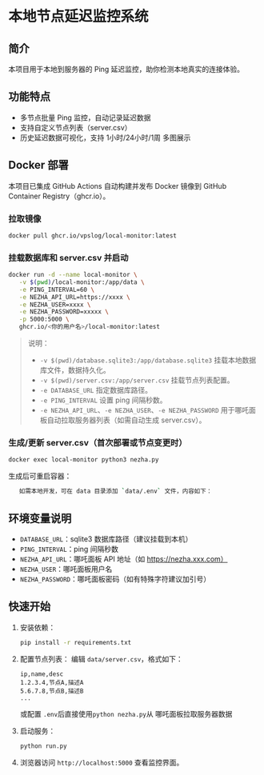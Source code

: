 # 本地节点延迟监控系统

## 简介
本项目用于本地到服务器的 Ping 延迟监控，助你检测本地真实的连接体验。

## 功能特点
- 多节点批量 Ping 监控，自动记录延迟数据
- 支持自定义节点列表（server.csv）
- 历史延迟数据可视化，支持 1小时/24小时/1周 多图展示

## Docker 部署
本项目已集成 GitHub Actions 自动构建并发布 Docker 镜像到 GitHub Container Registry（ghcr.io）。

### 拉取镜像
```bash
docker pull ghcr.io/vpslog/local-monitor:latest
```


### 挂载数据库和 server.csv 并启动
```bash
docker run -d --name local-monitor \
   -v $(pwd)/local-monitor:/app/data \
   -e PING_INTERVAL=60 \
   -e NEZHA_API_URL=https://xxxx \
   -e NEZHA_USER=xxxx \
   -e NEZHA_PASSWORD=xxxxx \
   -p 5000:5000 \
   ghcr.io/<你的用户名>/local-monitor:latest
```
> 说明：
> - `-v $(pwd)/database.sqlite3:/app/database.sqlite3` 挂载本地数据库文件，数据持久化。
> - `-v $(pwd)/server.csv:/app/server.csv` 挂载节点列表配置。
> - `-e DATABASE_URL` 指定数据库路径。
> - `-e PING_INTERVAL` 设置 ping 间隔秒数。
> - `-e NEZHA_API_URL`、`-e NEZHA_USER`、`-e NEZHA_PASSWORD` 用于哪吒面板自动拉取服务器列表（如需自动生成 server.csv）。

### 生成/更新 server.csv（首次部署或节点变更时）
```bash
docker exec local-monitor python3 nezha.py
```
生成后可重启容器：
```bash
   如需本地开发，可在 data 目录添加 `data/.env` 文件，内容如下：
```


## 环境变量说明
- `DATABASE_URL`：sqlite3 数据库路径（建议挂载到本机）
- `PING_INTERVAL`：ping 间隔秒数
- `NEZHA_API_URL`：哪吒面板 API 地址（如 https://nezha.xxx.com）
- `NEZHA_USER`：哪吒面板用户名
- `NEZHA_PASSWORD`：哪吒面板密码（如有特殊字符建议加引号）

## 快速开始
1. 安装依赖：
   ```bash
   pip install -r requirements.txt
   ```
2. 配置节点列表：
   编辑 `data/server.csv`，格式如下：
   ```csv
   ip,name,desc
   1.2.3.4,节点A,描述A
   5.6.7.8,节点B,描述B
   ...
   ```
   或配置 `.env`后直接使用`python nezha.py`从 哪吒面板拉取服务器数据

3. 启动服务：
   ```bash
   python run.py
   ```

4. 浏览器访问 `http://localhost:5000` 查看监控界面。
